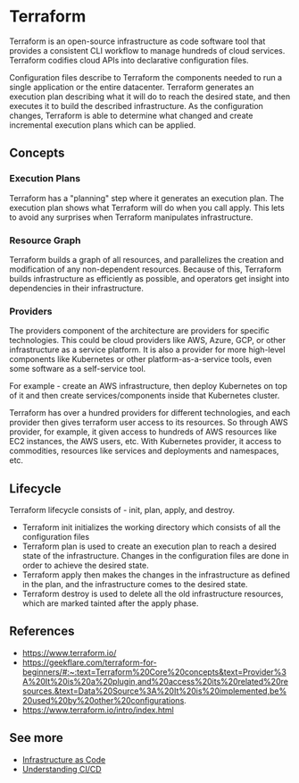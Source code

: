 # Terraform

Terraform is an open-source infrastructure as code software tool that provides a consistent CLI workflow to manage hundreds of cloud services. Terraform codifies cloud APIs into declarative configuration files.

Configuration files describe to Terraform the components needed to run a single application or the entire datacenter. Terraform generates an execution plan describing what it will do to reach the desired state, and then executes it to build the described infrastructure. As the configuration changes, Terraform is able to determine what changed and create incremental execution plans which can be applied.

## Concepts

### Execution Plans

Terraform has a "planning" step where it generates an execution plan. The execution plan shows what Terraform will do when you call apply. This lets to avoid any surprises when Terraform manipulates infrastructure.

### Resource Graph

Terraform builds a graph of all resources, and parallelizes the creation and modification of any non-dependent resources. Because of this, Terraform builds infrastructure as efficiently as possible, and operators get insight into dependencies in their infrastructure.

### Providers

The providers component of the architecture are providers for specific technologies. This could be cloud providers like AWS, Azure, GCP, or other infrastructure as a service platform. It is also a provider for more high-level components like Kubernetes or other platform-as-a-service tools, even some software as a self-service tool.

For example - create an AWS infrastructure, then deploy Kubernetes on top of it and then create services/components inside that Kubernetes cluster.

Terraform has over a hundred providers for different technologies, and each provider then gives terraform user access to its resources. So through AWS provider, for example, it given access to hundreds of AWS resources like EC2 instances, the AWS users, etc. With Kubernetes provider, it access to commodities, resources like services and deployments and namespaces, etc.

## Lifecycle

Terraform lifecycle consists of - init, plan, apply, and destroy.

- Terraform init initializes the working directory which consists of all the configuration files
- Terraform plan is used to create an execution plan to reach a desired state of the infrastructure. Changes in the configuration files are done in order to achieve the desired state.
- Terraform apply then makes the changes in the infrastructure as defined in the plan, and the infrastructure comes to the desired state.
- Terraform destroy is used to delete all the old infrastructure resources, which are marked tainted after the apply phase.

## References

- https://www.terraform.io/
- https://geekflare.com/terraform-for-beginners/#:~:text=Terraform%20Core%20concepts&text=Provider%3A%20It%20is%20a%20plugin,and%20access%20its%20related%20resources.&text=Data%20Source%3A%20It%20is%20implemented,be%20used%20by%20other%20configurations.
- https://www.terraform.io/intro/index.html

## See more

- [Infrastructure as Code](./iac.md)
- [Understanding CI/CD](../ci_cd/readme.md)
